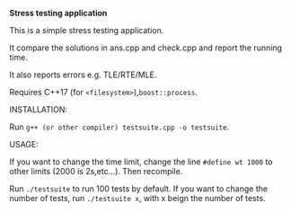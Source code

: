 **Stress testing application**

This is a simple stress testing application.

It compare the solutions in ans.cpp and check.cpp and report the running time.

It also reports errors e.g. TLE/RTE/MLE.

Requires C++17 (for `<filesystem>`),`boost::process`.

INSTALLATION:

Run `g++ (or other compiler) testsuite.cpp -o testsuite`.

USAGE:

If you want to change the time limit, change the line `#define wt 1000` to other limits (2000 is 2s,etc...). Then recompile.

Run `./testsuite` to run 100 tests by default. If you want to change the number of tests, run `./testsuite x`, with x beign the number of tests.